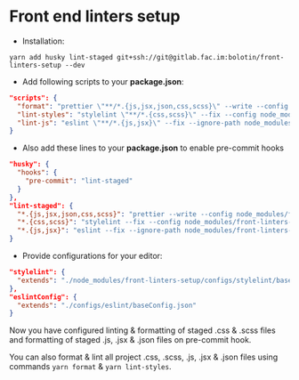 # Front end linters setup

* Installation: 
```
yarn add husky lint-staged git+ssh://git@gitlab.fac.im:bolotin/front-linters-setup --dev
```

* Add following scripts to your **package.json**:
```json
"scripts": {
  "format": "prettier \"**/*.{js,jsx,json,css,scss}\" --write --config node_modules/front-linters-setup/configs/prettier/config.json --ignore-path node_modules/front-linters-setup/configs/.ignore",
  "lint-styles": "stylelint \"**/*.{css,scss}\" --fix --config node_modules/front-linters-setup/configs/stylelint/formatConfig.json --ignore-path node_modules/front-linters-setup/configs/.ignore",
  "lint-js": "eslint \"**/*.{js,jsx}\" --fix --ignore-path node_modules/front-linters-setup/configs/.ignore"
}
```

* Also add these lines to your **package.json** to enable pre-commit hooks
```json
"husky": {
  "hooks": {
    "pre-commit": "lint-staged"
  }
},
"lint-staged": {
  "*.{js,jsx,json,css,scss}": "prettier --write --config node_modules/front-linters-setup/configs/prettier/config.json --ignore-path node_modules/front-linters-setup/configs/.ignore",
  "*.{css,scss}": "stylelint --fix --config node_modules/front-linters-setup/configs/stylelint/formatConfig.json --ignore-path node_modules/front-linters-setup/configs/.ignore",
  "*.{js,jsx}": "eslint --fix --ignore-path node_modules/front-linters-setup/configs/.ignore"
}
```

* Provide configurations for your editor:
```json
"stylelint": {
  "extends": "./node_modules/front-linters-setup/configs/stylelint/baseConfig.json"
},
"eslintConfig": {
  "extends": "./configs/eslint/baseConfig.json"
}
``` 

Now you have configured linting & formatting of staged .css & .scss files and formatting of staged .js, .jsx & .json 
files on pre-commit hook.

You can also format & lint all project .css, .scss, .js, .jsx & .json files using commands `yarn format` 
& `yarn lint-styles`.
